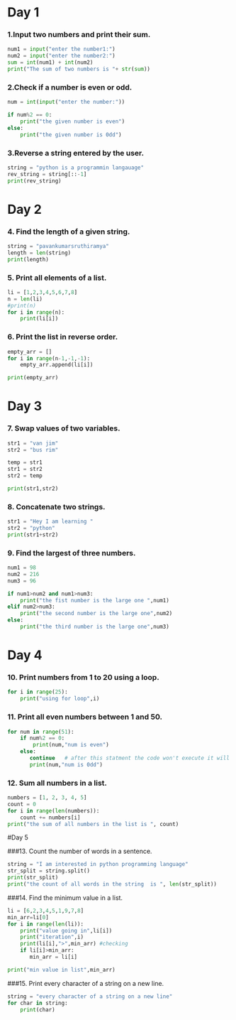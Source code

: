 
# Day 1

### 1.Input two numbers and print their sum.

```python
num1 = input("enter the number1:")
num2 = input("enter the number2:")
sum = int(num1) + int(num2)
print("The sum of two numbers is "+ str(sum))
```
### 2.Check if a number is even or odd.

```python
num = int(input("enter the number:"))

if num%2 == 0:
    print("the given number is even")
else:
    print("the given number is 0dd")
```
    
### 3.Reverse a string entered by the user.
```python
string = "python is a programmin langauage"
rev_string = string[::-1]
print(rev_string)
```

# Day 2

### 4. Find the length of a given string.
```python
string = "pavankumarsruthiramya"
length = len(string)
print(length)
```
### 5. Print all elements of a list.
```python
li = [1,2,3,4,5,6,7,8]
n = len(li)
#print(n)
for i in range(n):
    print(li[i])
 ```   
### 6. Print the list in reverse order.
```python
empty_arr = []
for i in range(n-1,-1,-1):
    empty_arr.append(li[i])

print(empty_arr)
```
# Day 3
### 7. Swap values of two variables.
```python
str1 = "van jim"
str2 = "bus rim"

temp = str1
str1 = str2
str2 = temp

print(str1,str2)
```
### 8. Concatenate two strings.
```python
str1 = "Hey I am learning "
str2 = "python"
print(str1+str2)
```

### 9. Find the largest of three numbers.
```python
num1 = 98
num2 = 216
num3 = 96

if num1>num2 and num1>num3:
    print("the fist number is the large one ",num1)
elif num2>num3:
    print("the second number is the large one",num2)
else:
    print("the third number is the large one",num3)
```
# Day 4
### 10. Print numbers from 1 to 20 using a loop.
```python
for i in range(25):
    print("using for loop",i)
```

### 11. Print all even numbers between 1 and 50.
```python
for num in range(51): 
    if num%2 == 0:
        print(num,"num is even")
    else:
       continue   # after this statment the code won't execute it will start from first again 
       print(num,"num is 0dd")
```
### 12. Sum all numbers in a list.
```python
numbers = [1, 2, 3, 4, 5]
count = 0
for i in range(len(numbers)):
    count += numbers[i]
print("the sum of all numbers in the list is ", count)    
```
#Day 5

###13. Count the number of words in a sentence.

```python
string = "I am interested in python programming language"
str_split = string.split()
print(str_split)
print("the count of all words in the string  is ", len(str_split))    
```
###14. Find the minimum value in a list.

```python
li = [6,2,3,4,5,1,9,7,8]
min_arr=li[0]
for i in range(len(li)):
    print("value going in",li[i])
    print("iteration",i)
    print(li[i],">",min_arr) #checking 
    if li[i]>min_arr:
       min_arr = li[i]

print("min value in list",min_arr)
```
###15. Print every character of a string on a new line.
```python
string = "every character of a string on a new line"
for char in string:
    print(char)
```


